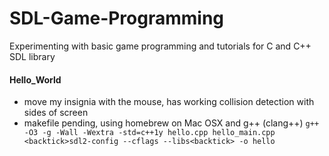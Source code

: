 # SDL-Game-Programming
 Experimenting with basic game programming and tutorials for C and C++ SDL library
 
#### Hello_World
  - move my insignia with the mouse, has working collision detection with sides of screen
  - makefile pending, using homebrew on Mac OSX and g++ (clang++) 
  `g++ -O3 -g -Wall -Wextra -std=c++1y hello.cpp hello_main.cpp <backtick>sdl2-config --cflags --libs<backtick> -o hello`
